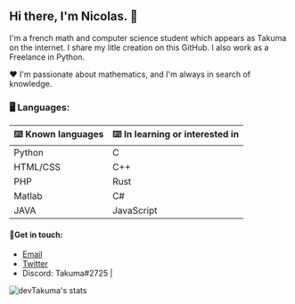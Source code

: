 ## Hi there, I'm Nicolas. 👋

I'm a french math and computer science student which appears as Takuma on the internet.
I share my litle creation on this GitHub. I also work as a Freelance in Python.

❤️ I'm passionate about mathematics, and I'm always in search of knowledge. 

### 🖥️ Languages:

| ⌨️ Known languages | ⌨️ In learning or interested in |
| ------------------------------- | ------------------------------- |
| Python | C |
| HTML/CSS | C++ |
| PHP | Rust |
| Matlab | C# |
| JAVA | JavaScript |

#### 💬Get in touch:
* [Email](mailto:work.takuma@gmail.com) 
* [Twitter](https://twitter.com/devtakuma)
* Discord: Takuma#2725 |


![devTakuma's stats](https://github-readme-stats.vercel.app/api?username=devTakuma&show_icons=true&theme=radical)
